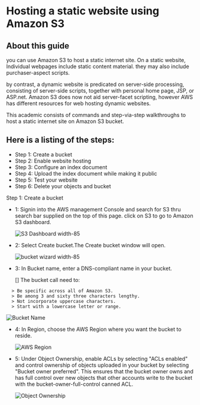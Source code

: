 # Hosting a static website using Amazon S3

## About this guide
you can use Amazon S3 to host a static internet site. On a static website, Individual webpages include static content material. they may also include purchaser-aspect scripts.

by contrast, a dynamic website is predicated on server-side processing, consisting of server-side scripts, together with personal home page, JSP, or ASP.net. Amazon S3 does now not aid server-facet scripting, however AWS has different resources for web hosting dynamic websites.

This academic consists of commands and step-via-step walkthroughs to host a static internet site on Amazon S3 bucket. 
## Here is a listing of the steps:
  - Step 1: Create a bucket
  - Step 2: Enable website hosting
  - Step 3: Configure an index document
  - Step 4: Upload the index document while making it public
  - Step 5: Test your website
  - Step 6: Delete your objects and bucket
    
Step 1: Create a bucket
  - 1: Signin into the AWS management Console and search for S3 thru search bar supplied on the top of this page. click on S3 to go to           Amazon S3 dashboard.

    
    ![S3 Dashboard width-85](https://github.com/adityap7/Markdown-Repo_/assets/6860928/6244c71c-7bcb-4a15-8962-1905ddbe9dcf)
    
  - 2: Select Create bucket.The Create bucket window will open.

    ![bucket wizard width-85](https://github.com/adityap7/Markdown-Repo_/assets/6860928/60440ef9-7bd5-41c7-8d7c-003eff624acf)

  - 3: In Bucket name, enter a DNS-compliant name in your bucket.

    [] The bucket call need to:
    
  ```
    > Be specific across all of Amazon S3.
    > Be among 3 and sixty three characters lengthy.
    > Not incorporate uppercase characters.
    > Start with a lowercase letter or range.
  ```

  ![Bucket Name](https://github.com/adityap7/Markdown-Repo_/assets/6860928/76571e99-237b-4a2a-b0a6-cd795a37dc26)

  - 4: In Region, choose the AWS Region where you want the bucket to reside.
    
    ![AWS Region](https://github.com/adityap7/Markdown-Repo_/assets/6860928/b78d4832-569f-4142-af30-e31e752dc1d2)

  - 5: Under Object Ownership, enable ACLs by selecting "ACLs enabled" and control ownership of objects uploaded in your bucket by               selecting "Bucket owner preferred".
       This ensures that the bucket owner owns and has full control over new objects that other accounts write to the bucket with                the bucket-owner-full-control canned ACL.

    ![Object Ownership](https://github.com/adityap7/Markdown-Repo_/assets/6860928/afebb1f2-f929-44ab-9f47-641965b0c5d1)

    
